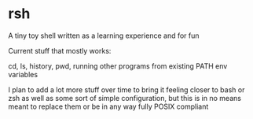 # rsh
A tiny toy shell written as a learning experience and for fun

Current stuff that mostly works:

cd, ls, history, pwd, running other programs from existing PATH env variables

I plan to add a lot more stuff over time to bring it feeling closer to bash or zsh as well as some sort of simple configuration, but this is in no means meant to replace them or be in any way fully POSIX compliant

